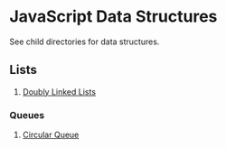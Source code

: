 # JavaScript Data Structures

See child directories for data structures.

## Lists

1. [Doubly Linked Lists](doubly-linked-list/)

### Queues

1. [Circular Queue](src/circular-queue/)
